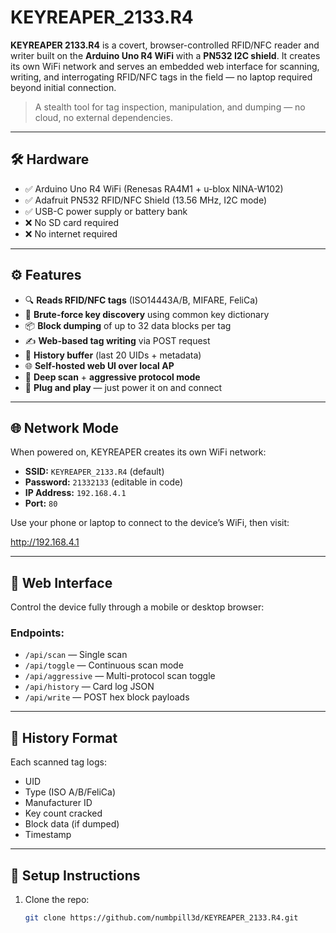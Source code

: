 # KEYREAPER_2133.R4

**KEYREAPER 2133.R4** is a covert, browser-controlled RFID/NFC reader and writer built on the **Arduino Uno R4 WiFi** with a **PN532 I2C shield**. It creates its own WiFi network and serves an embedded web interface for scanning, writing, and interrogating RFID/NFC tags in the field — no laptop required beyond initial connection.

> A stealth tool for tag inspection, manipulation, and dumping — no cloud, no external dependencies.

---

## 🛠 Hardware

- ✅ Arduino Uno R4 WiFi (Renesas RA4M1 + u-blox NINA-W102)
- ✅ Adafruit PN532 RFID/NFC Shield (13.56 MHz, I2C mode)
- ✅ USB-C power supply or battery bank
- ❌ No SD card required
- ❌ No internet required

---

## ⚙️ Features

- 🔍 **Reads RFID/NFC tags** (ISO14443A/B, MIFARE, FeliCa)
- 🔑 **Brute-force key discovery** using common key dictionary
- 📦 **Block dumping** of up to 32 data blocks per tag
- ✍️ **Web-based tag writing** via POST request
- 🧠 **History buffer** (last 20 UIDs + metadata)
- 🌐 **Self-hosted web UI over local AP**
- 🧪 **Deep scan** + **aggressive protocol mode**
- 🔌 **Plug and play** — just power it on and connect

---

## 🌐 Network Mode

When powered on, KEYREAPER creates its own WiFi network:

- **SSID:** `KEYREAPER_2133.R4` (default)
- **Password:** `21332133` (editable in code)
- **IP Address:** `192.168.4.1`
- **Port:** `80`

Use your phone or laptop to connect to the device’s WiFi, then visit:

http://192.168.4.1


---

## 📱 Web Interface

Control the device fully through a mobile or desktop browser:

### Endpoints:
- `/api/scan` — Single scan
- `/api/toggle` — Continuous scan mode
- `/api/aggressive` — Multi-protocol scan toggle
- `/api/history` — Card log JSON
- `/api/write` — POST hex block payloads

---

## 🧾 History Format

Each scanned tag logs:
- UID
- Type (ISO A/B/FeliCa)
- Manufacturer ID
- Key count cracked
- Block data (if dumped)
- Timestamp

---

## 🚀 Setup Instructions

1. Clone the repo:
   ```bash
   git clone https://github.com/numbpill3d/KEYREAPER_2133.R4.git



